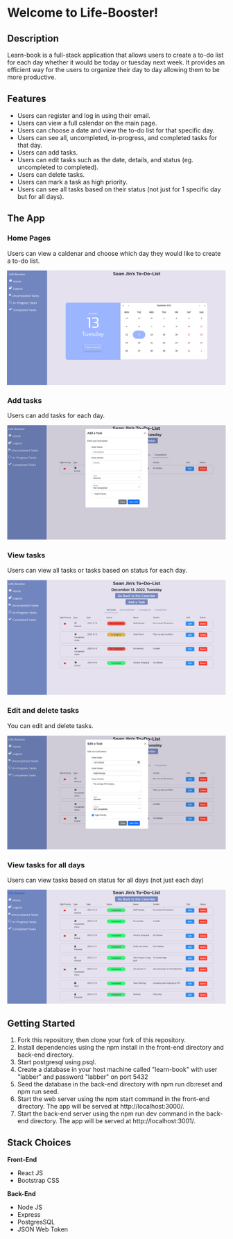 # Welcome to Life-Booster!

## Description

Learn-book is a full-stack application that allows users to create a to-do list for each day whether it would be today or tuesday next week. It provides an efficient way for the users to organize their day to day allowing them to be more productive.

## Features

- Users can register and log in using their email.
- Users can view a full calendar on the main page.
- Users can choose a date and view the to-do list for that specific day.
- Users can see all, uncompleted, in-progress, and completed tasks for that day.
- Users can add tasks.
- Users can edit tasks such as the date, details, and status (eg. uncompleted to completed).
- Users can delete tasks.
- Users can mark a task as high priority.
- Users can see all tasks based on their status (not just for 1 specific day but for all days).

## The App

### Home Pages

Users can view a caldenar and choose which day they would like to create a to-do list.

!["Home Page"](https://github.com/hyjin123/life-booster/blob/master/frontend/docs/Home.png?raw=true)

### Add tasks

Users can add tasks for each day.

!["Add"](https://github.com/hyjin123/life-booster/blob/master/frontend/docs/add-task.png?raw=true)

### View tasks

Users can view all tasks or tasks based on status for each day.

!["View all task"](https://github.com/hyjin123/life-booster/blob/master/frontend/docs/all-task.png?raw=true)

### Edit and delete tasks

You can edit and delete tasks.

!["edit"](https://github.com/hyjin123/life-booster/blob/master/frontend/docs/Edit.png?raw=true)

### View tasks for all days

Users can view tasks based on status for all days (not just each day)

!["View tasks based on status"](https://github.com/hyjin123/life-booster/blob/master/frontend/docs/completed-task.png?raw=true)

## Getting Started

1. Fork this repository, then clone your fork of this repository.
2. Install dependencies using the npm install in the front-end directory and back-end directory.
3. Start postgresql using psql.
4. Create a database in your host machine called "learn-book" with user "labber" and password "labber" on port 5432
5. Seed the database in the back-end directory with npm run db:reset and npm run seed.
6. Start the web server using the npm start command in the front-end directory. The app will be served at http://localhost:3000/.
7. Start the back-end server using the npm run dev command in the back-end directory. The app will be served at http://localhost:3001/.

## Stack Choices

**Front-End**

- React JS
- Bootstrap CSS

**Back-End**

- Node JS
- Express
- PostgresSQL
- JSON Web Token
